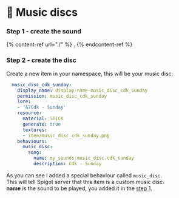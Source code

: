 # 🎹 Music discs

### Step 1 - create the sound

{% content-ref url="./" %}
[.](./)
{% endcontent-ref %}

### Step 2 - create the disc

Create a new item in your namespace, this will be your music disc:

```yaml
  music_disc_cdk_sunday:
    display_name: display-name-music_disc_cdk_sunday
    permission: music_disc_cdk_sunday
    lore:
    - '&7Cdk - Sunday'
    resource:
      material: STICK
      generate: true
      textures:
      - item/music_disc_cdk_sunday.png
    behaviours:
      music_disc:
        song:
          name: my_sounds:music_disc.cdk_sunday
          description: Cdk - Sunday
```

As you can see I added a special behaviour called `music_disc`.\
This will tell Spigot server that this item is a custom music disc.\
**name** is the sound to be played, you added it in the [step 1](music-discs.md#step-1-create-the-sound).
